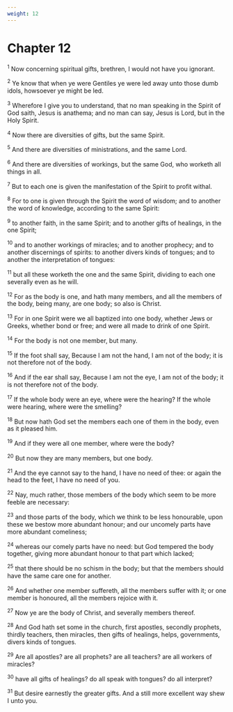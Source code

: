 ```yaml
---
weight: 12
---
```


# Chapter 12

<sup>1</sup> Now concerning spiritual gifts, brethren, I would not have you ignorant. 

<sup>2</sup> Ye know that when ye were Gentiles ye were led away unto those dumb idols, howsoever ye might be led. 

<sup>3</sup> Wherefore I give you to understand, that no man speaking in the Spirit of God saith, Jesus is anathema; and no man can say, Jesus is Lord, but in the Holy Spirit. 

<sup>4</sup> Now there are diversities of gifts, but the same Spirit. 

<sup>5</sup> And there are diversities of ministrations, and the same Lord. 

<sup>6</sup> And there are diversities of workings, but the same God, who worketh all things in all. 

<sup>7</sup> But to each one is given the manifestation of the Spirit to profit withal. 

<sup>8</sup> For to one is given through the Spirit the word of wisdom; and to another the word of knowledge, according to the same Spirit: 

<sup>9</sup> to another faith, in the same Spirit; and to another gifts of healings, in the one Spirit; 

<sup>10</sup> and to another workings of miracles; and to another prophecy; and to another discernings of spirits: to another divers kinds of tongues; and to another the interpretation of tongues: 

<sup>11</sup> but all these worketh the one and the same Spirit, dividing to each one severally even as he will. 

<sup>12</sup> For as the body is one, and hath many members, and all the members of the body, being many, are one body; so also is Christ. 

<sup>13</sup> For in one Spirit were we all baptized into one body, whether Jews or Greeks, whether bond or free; and were all made to drink of one Spirit. 

<sup>14</sup> For the body is not one member, but many. 

<sup>15</sup> If the foot shall say, Because I am not the hand, I am not of the body; it is not therefore not of the body. 

<sup>16</sup> And if the ear shall say, Because I am not the eye, I am not of the body; it is not therefore not of the body. 

<sup>17</sup> If the whole body were an eye, where were the hearing? If the whole were hearing, where were the smelling? 

<sup>18</sup> But now hath God set the members each one of them in the body, even as it pleased him. 

<sup>19</sup> And if they were all one member, where were the body? 

<sup>20</sup> But now they are many members, but one body. 

<sup>21</sup> And the eye cannot say to the hand, I have no need of thee: or again the head to the feet, I have no need of you. 

<sup>22</sup> Nay, much rather, those members of the body which seem to be more feeble are necessary: 

<sup>23</sup> and those parts of the body, which we think to be less honourable, upon these we bestow more abundant honour; and our uncomely parts have more abundant comeliness; 

<sup>24</sup> whereas our comely parts have no need: but God tempered the body together, giving more abundant honour to that part which lacked; 

<sup>25</sup> that there should be no schism in the body; but that the members should have the same care one for another. 

<sup>26</sup> And whether one member suffereth, all the members suffer with it; or one member is honoured, all the members rejoice with it. 

<sup>27</sup> Now ye are the body of Christ, and severally members thereof. 

<sup>28</sup> And God hath set some in the church, first apostles, secondly prophets, thirdly teachers, then miracles, then gifts of healings, helps, governments, divers kinds of tongues. 

<sup>29</sup> Are all apostles? are all prophets? are all teachers? are all workers of miracles? 

<sup>30</sup> have all gifts of healings? do all speak with tongues? do all interpret? 

<sup>31</sup> But desire earnestly the greater gifts. And a still more excellent way shew I unto you. 


